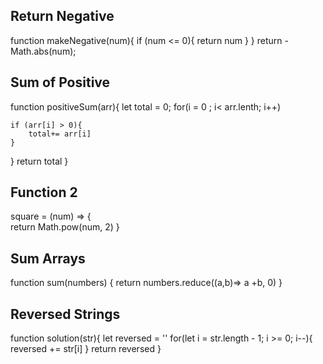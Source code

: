 ## Return Negative

function makeNegative(num){
if (num <= 0){
    return num
}
}
return -Math.abs(num);

## Sum of Positive

function positiveSum(arr){
    let total = 0;
    for(i = 0 ; i< arr.lenth; i++)

    if (arr[i] > 0){
        total+= arr[i]
    }
}
    return total
}
## Function 2

square = (num) => {   
  return Math.pow(num, 2)
}

## Sum Arrays

function sum(numbers) {
    return numbers.reduce((a,b)=> a +b, 0)
}


## Reversed Strings

function solution(str){
  let reversed = ''
  for(let i = str.length - 1; i >= 0; i--){
    reversed += str[i]
  }
  return reversed
}
